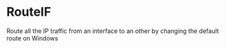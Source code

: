 # RouteIF
Route all the IP traffic from an interface to an other by changing the default route on Windows
